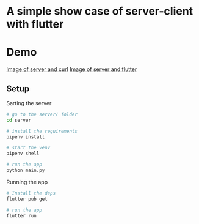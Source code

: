# A simple show case of server-client with flutter 

# Demo 
[Image of server and curl](./assets/screenshot.png)
[Image of server and flutter](./assets/screenshot2.png)

## Setup 
Sarting the server
```bash
# go to the server/ folder
cd server 

# install the requirements
pipenv install

# start the venv 
pipenv shell 

# run the app 
python main.py
```

Running the app 
```bash 
# Install the deps
flutter pub get

# run the app 
flutter run
```
